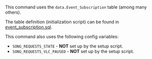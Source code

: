 This command uses the `data.Event_Subscription` table (among many others).

The table definition (initialization script) can be found in [event_subscription.sql](../../commands/subscribe/event_subscription.sql).

This command also uses the following config variables:

- `SONG_REQUESTS_STATE` - **NOT** set up by the setup script.
- `SONG_REQUESTS_VLC_PAUSED` - **NOT** set up by the setup script.
